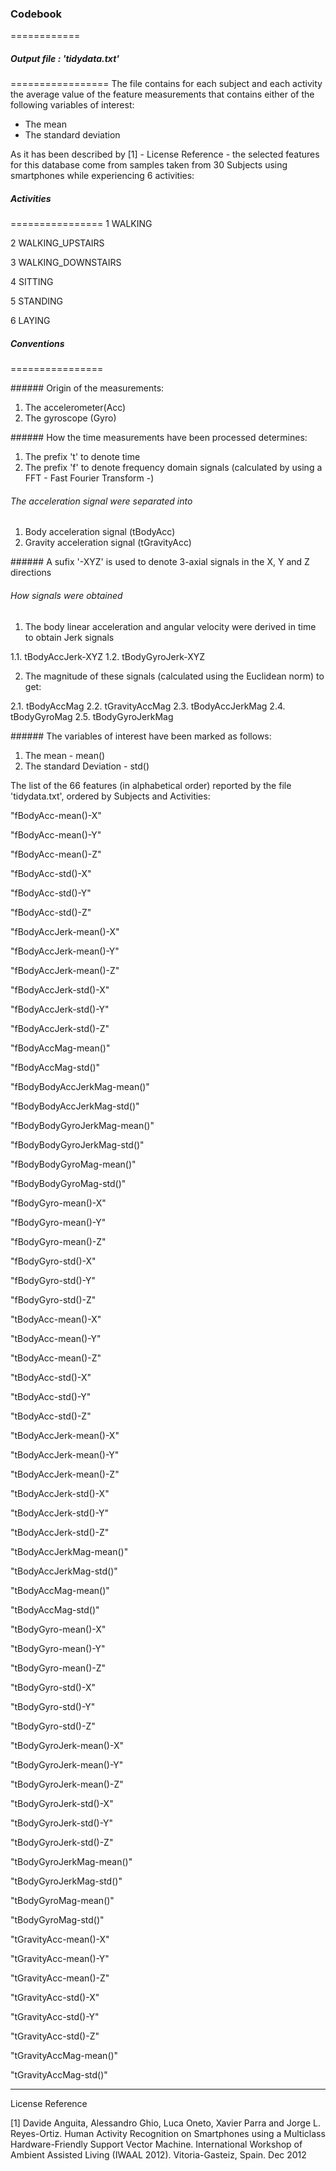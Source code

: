 ### Codebook 
============

##### Output file : 'tidydata.txt'
=================
The file contains for each subject and each activity the average value of the feature measurements that contains either of the following variables of interest: 

- The mean
- The standard deviation

As it has been described by [1] - License Reference - the selected features for this database come from samples taken from 30 Subjects using smartphones while experiencing 6 activities:

##### Activities
================
1 WALKING

2 WALKING_UPSTAIRS

3 WALKING_DOWNSTAIRS

4 SITTING

5 STANDING

6 LAYING

##### Conventions
================

###### Origin of the measurements:

1. The accelerometer(Acc)
2. The gyroscope (Gyro)
 
###### How the time measurements have been processed determines: 

1. The prefix 't' to denote time
2. The prefix 'f' to denote frequency domain signals (calculated by using a FFT - Fast Fourier Transform -)

###### The acceleration signal were separated into

1. Body acceleration signal (tBodyAcc)
2. Gravity acceleration signal (tGravityAcc)

###### A sufix '-XYZ' is used to denote 3-axial signals in the X, Y and Z directions

###### How signals were obtained

1. The body linear acceleration and angular velocity were derived in time to obtain Jerk signals

1.1. tBodyAccJerk-XYZ
1.2. tBodyGyroJerk-XYZ

2. The magnitude of these signals (calculated using the Euclidean norm) to get:

2.1. tBodyAccMag
2.2. tGravityAccMag
2.3. tBodyAccJerkMag
2.4. tBodyGyroMag
2.5. tBodyGyroJerkMag

###### The variables of interest have been marked as follows:

1. The mean - mean()
2. The standard Deviation - std()

The list of the 66 features (in alphabetical order) reported by the file 'tidydata.txt', ordered by Subjects and Activities:

"fBodyAcc-mean()-X"

"fBodyAcc-mean()-Y"

"fBodyAcc-mean()-Z"

"fBodyAcc-std()-X"

"fBodyAcc-std()-Y"

"fBodyAcc-std()-Z"

"fBodyAccJerk-mean()-X"

"fBodyAccJerk-mean()-Y"

"fBodyAccJerk-mean()-Z"

"fBodyAccJerk-std()-X"

"fBodyAccJerk-std()-Y"

"fBodyAccJerk-std()-Z"

"fBodyAccMag-mean()"

"fBodyAccMag-std()"

"fBodyBodyAccJerkMag-mean()"

"fBodyBodyAccJerkMag-std()"

"fBodyBodyGyroJerkMag-mean()"

"fBodyBodyGyroJerkMag-std()"

"fBodyBodyGyroMag-mean()"

"fBodyBodyGyroMag-std()"

"fBodyGyro-mean()-X"

"fBodyGyro-mean()-Y"

"fBodyGyro-mean()-Z"

"fBodyGyro-std()-X"

"fBodyGyro-std()-Y"

"fBodyGyro-std()-Z"

"tBodyAcc-mean()-X"

"tBodyAcc-mean()-Y"

"tBodyAcc-mean()-Z"

"tBodyAcc-std()-X"

"tBodyAcc-std()-Y"

"tBodyAcc-std()-Z"

"tBodyAccJerk-mean()-X"

"tBodyAccJerk-mean()-Y"

"tBodyAccJerk-mean()-Z"

"tBodyAccJerk-std()-X"

"tBodyAccJerk-std()-Y"

"tBodyAccJerk-std()-Z"

"tBodyAccJerkMag-mean()"

"tBodyAccJerkMag-std()"

"tBodyAccMag-mean()"

"tBodyAccMag-std()"

"tBodyGyro-mean()-X"

"tBodyGyro-mean()-Y"

"tBodyGyro-mean()-Z"

"tBodyGyro-std()-X"

"tBodyGyro-std()-Y"

"tBodyGyro-std()-Z"

"tBodyGyroJerk-mean()-X"

"tBodyGyroJerk-mean()-Y"

"tBodyGyroJerk-mean()-Z"

"tBodyGyroJerk-std()-X"

"tBodyGyroJerk-std()-Y"

"tBodyGyroJerk-std()-Z"

"tBodyGyroJerkMag-mean()"

"tBodyGyroJerkMag-std()"

"tBodyGyroMag-mean()"

"tBodyGyroMag-std()"

"tGravityAcc-mean()-X"

"tGravityAcc-mean()-Y"

"tGravityAcc-mean()-Z"

"tGravityAcc-std()-X"

"tGravityAcc-std()-Y"

"tGravityAcc-std()-Z"

"tGravityAccMag-mean()"

"tGravityAccMag-std()"

---------------------------------------------------------------------------------
License Reference

[1] Davide Anguita, Alessandro Ghio, Luca Oneto, Xavier Parra and Jorge L. Reyes-Ortiz. Human Activity Recognition on Smartphones using a Multiclass Hardware-Friendly Support Vector Machine. International Workshop of Ambient Assisted Living (IWAAL 2012). Vitoria-Gasteiz, Spain. Dec 2012
